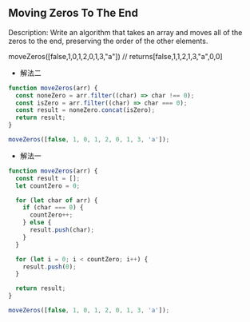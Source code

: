 ## Moving Zeros To The End

Description:
Write an algorithm that takes an array and moves all of the zeros to the end, preserving the order of the other elements.

moveZeros([false,1,0,1,2,0,1,3,"a"]) // returns[false,1,1,2,1,3,"a",0,0]

- 解法二

```js
function moveZeros(arr) {
  const noneZero = arr.filter((char) => char !== 0);
  const isZero = arr.filter((char) => char === 0);
  const result = noneZero.concat(isZero);
  return result;
}

moveZeros([false, 1, 0, 1, 2, 0, 1, 3, 'a']);
```

- 解法一

```js
function moveZeros(arr) {
  const result = [];
  let countZero = 0;

  for (let char of arr) {
    if (char === 0) {
      countZero++;
    } else {
      result.push(char);
    }
  }

  for (let i = 0; i < countZero; i++) {
    result.push(0);
  }

  return result;
}

moveZeros([false, 1, 0, 1, 2, 0, 1, 3, 'a']);
```
